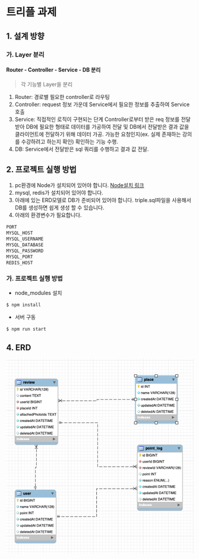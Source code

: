 # 트리플 과제

## 1. 설계 방향

### 가. Layer 분리

#### Router - Controller - Service - DB 분리

> 각 기능별 Layer을 분리

1. Router: 경로별 필요한 controller로 라우팅
2. Controller: request 정보 가운데 Service에서 필요한 정보를 추출하여 Service 호출
3. Service: 직접적인 로직이 구현되는 단계 Controller로부터 받은 req 정보를 전달받아 DB에 필요한 형태로 데이터를 가공하여 전달 및 DB에서 전달받은 결과 값을 클라이언트에 전달하기 위해 데이터 가공. 가능한 요청인지(ex. 실제 존재하는 강의를 수강하려고 하는지 확인) 확인하는 기능 수행.
4. DB: Service에서 전달받은 sql 쿼리를 수행하고 결과 값 전달.


## 2. 프로젝트 실행 방법

1. pc환경에 Node가 설치되어 있어야 합니다. [Node설치 링크](https://nodejs.org/ko/)
2. mysql, redis가 설치되어 있어야 합니다.
3. 아래에 있는 ERD모델로 DB가 준비되어 있어야 합니다. triple.sql파일을 사용해서 DB를 생성하면 쉽게 생성 할 수 있습니다.
4. 아래의 환경변수가 필요합니다.
```
PORT
MYSQL_HOST
MYSQL_USERNAME
MYSQL_DATABASE
MYSQL_PASSWORD
MYSQL_PORT
REDIS_HOST
```

### 가. 프로젝트 실행 방법

- node_modules 설치

```bash
$ npm install
```

- 서버 구동

```bash
$ npm run start
```

## 4. ERD

![ERD](./ERD.png)

